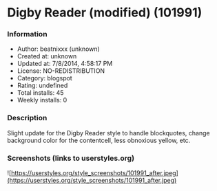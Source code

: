 # Digby Reader (modified) (101991)

### Information
- Author: beatnixxx (unknown)
- Created at: unknown
- Updated at: 7/8/2014, 4:58:17 PM
- License: NO-REDISTRIBUTION
- Category: blogspot
- Rating: undefined
- Total installs: 45
- Weekly installs: 0


### Description
Slight update for the Digby Reader style to handle blockquotes, change background color for the contentcell, less obnoxious yellow, etc.


### Screenshots (links to userstyles.org)
![https://userstyles.org/style_screenshots/101991_after.jpeg](https://userstyles.org/style_screenshots/101991_after.jpeg)


